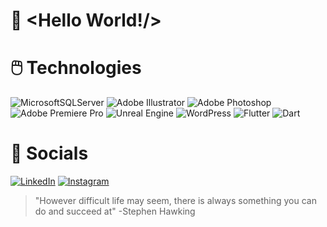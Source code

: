 # 🤘 <Hello World!/>

# :computer_mouse: Technologies
![MicrosoftSQLServer](https://img.shields.io/badge/Microsoft%20SQL%20Server-CC2927?style=for-the-badge&logo=microsoft%20sql%20server&logoColor=white)
![Adobe Illustrator](https://img.shields.io/badge/adobe%20illustrator-%23FF9A00.svg?style=for-the-badge&logo=adobe%20illustrator&logoColor=white)
![Adobe Photoshop](https://img.shields.io/badge/adobe%20photoshop-%2331A8FF.svg?style=for-the-badge&logo=adobe%20photoshop&logoColor=white)
![Adobe Premiere Pro](https://img.shields.io/badge/Adobe%20Premiere%20Pro-9999FF.svg?style=for-the-badge&logo=Adobe%20Premiere%20Pro&logoColor=white)
![Unreal Engine](https://img.shields.io/badge/unrealengine-%23313131.svg?style=for-the-badge&logo=unrealengine&logoColor=white)
![WordPress](https://img.shields.io/badge/WordPress-%23117AC9.svg?style=for-the-badge&logo=WordPress&logoColor=white)
![Flutter](https://img.shields.io/badge/Flutter-%2302569B.svg?style=for-the-badge&logo=Flutter&logoColor=white)
![Dart](https://img.shields.io/badge/dart-%230175C2.svg?style=for-the-badge&logo=dart&logoColor=white)

# :iphone: Socials
[![LinkedIn](https://img.shields.io/badge/LinkedIn-%230077B5.svg?style=flat&logo=linkedin&logoColor=white)](https://www.linkedin.com/in/guicastellani/) 
[![Instagram](https://img.shields.io/badge/Instagram-%23E4405F.svg?style=flat&logo=Instagram&logoColor=white)](https://www.instagram.com/gui.castellani/) 
<!-- [![Twitter](https://img.shields.io/badge/Twitter-%231DA1F2.svg?style=flat&logo=Twitter&logoColor=white)](https://twitter.com/Guicastm) -->

> "However difficult life may seem, there is always something you can do and succeed at" -Stephen Hawking
